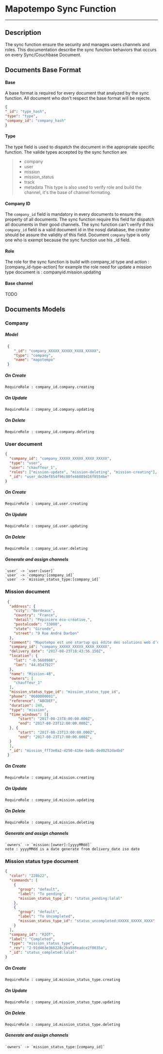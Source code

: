 # Mapotempo Sync Function

---
## Description
The sync function ensure the security and manages users channels and roles.
This documentation describe the sync function behaviors that occurs on every Sync/Couchbase Document.
## Documents Base Format
#### Base
A base format is required for every document that analyzed by the sync function. All document who don't respect the base format will be rejecte.

```json
{ 
"_id": "type_hash", 
"type": "type",
"company_id": "company_hash"
}
```

#### Type
The type field is used to dispatch the document in the appropriate specific function.
The valide types accepted by the sync function are
>  - company
>  - user
>  - mission
>  - mission_status
>  - track
>  - metadata
This type is also used to verify role and build the channel, it's the base of channel formating.

#### Company ID
The `company_id` field is mandatory in every documents to ensure the property of all documents. The sync function require this field for dispatch all documents in their good channels.
The sync function can't verify if this `company_id` field is a valid document id in the nosql database, the creator should be assure the validity of this field.
Document `company` type is only one who is exempt because the sync function use his _id field.

#### Role
The role for the sync function is build with company_id type and action :
	[company_id-type-action]
for example the  role need for update a mission type document is :
		companyid.mission.updating

#### Base channel
TODO

## Documents Models
### Company
##### Model
```json
 { 
	"_id": "company_XXXXX_XXXXX_XXXX_XXXXX", 
	"type": "company",
	"name": "mapotempo"
 }
```
##### On Create
	RequireRole : company_id.company.creating
##### On Update
	RequireRole : company_id.company.updating
##### On Delete
	RequireRole : company_id.company.deleting

### User document
```json
{
  "company_id": "company_XXXXX_XXXXX_XXXX_XXXXX",
  "type": "user",
  "user": "chauffeur_1",
  "roles": ["mission-update", "mission-deleting", "mission-creating"],
  "_id": "user_de20ef854f96c00fe46089d16f0554be"
}
```
##### On Create
	RequireRole : company_id.user.creating
##### On Update
	RequireRole : company_id.user.updating
##### On Delete
	RequireRole : company_id.user.deleting
##### Generate and  assign channels
	`user` -> `user:[user]`
	`user` -> `company:[company_id]`
	`user` -> `mission_status_type:[company_id]`

### Mission document
```json
 {
  "address": {
    "city": "Bordeaux",
    "country": "France",
    "detail": "Pépinière éco-créative,",
    "postalcode": "33000",
    "state": "Gironde",
    "street": "9 Rue André Darbon"
  },
  "comment": "Mapotempo est une startup qui édite des solutions web d’optimisation de tournées, innovantes et libres.",
  "company_id": "company_XXXXX_XXXXX_XXXX_XXXXX",
  "delivery_date": "2017-08-23T18:43:56.150Z",
  "location": {
    "lat": "-0.5680988",
    "lon": "44.8547927"
  },
  "name": "Mission-48",
  "owners": [
    "chauffeur_1"
  ],
  "mission_status_type_id": "mission_status_type_id",
  "phone": "0600000001",
  "reference": "ABCDEF",
  "duration": 240,
  "type": "mission",
  "time_windows": [{
	  "start": "2017-08-23T8:00:00.000Z",
	  "end": "2017-08-23T12:00:00.000Z",
  }, {
	  "start": "2017-08-23T13:00:00.000Z",
	  "end": "2017-08-23T17:00:00.000Z",
  }
  ],
  "_id": "mission_fff3e0a2-d250-416e-badb-ded0252da4bd"
 }
```
##### On Create
	RequireRole : company_id.mission.creating
##### On Update
	RequireRole : company_id.mission.updating
##### On Delete
	RequireRole : company_id.mission.deleting
##### Generate and  assign channels
	`owners` -> `mission:[owner]:[yyyyMMdd]`
	note : yyyyMMdd is a date generate from delivery_date iso date

### Mission status type document
```json
{
  "color": "228b22",
  "commands": [
    {
      "group": "default",
      "label": "To pending",
      "mission_status_type_id": "status_pending:lalal"
    },
    {
      "group": "default",
      "label": "To Uncompleted",
      "mission_status_type_id": "status_uncompleted:XXXXX_XXXXX_XXXX"
    }
  ],
  "company_id": "RIOT",
  "label": "Completed",
  "type": "mission_status_type",
  "_rev": "2-91d463e366228c2ba5b8eadce2f0035a",
  "_id": "status_completed:lalal"
}
```
##### On Create
	RequireRole : company_id.mission_status_type.creating
##### On Update
	RequireRole : company_id.mission_status_type.updating
##### On Delete
	RequireRole : company_id.mission_status_type.deleting
##### Generate and  assign channels
	`owners` -> `mission_status_type:[company_id]`

